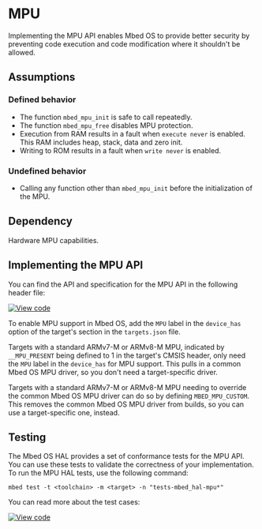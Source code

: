 <h1 id="mpu-port">MPU</h1>

Implementing the MPU API enables Mbed OS to provide better security by preventing code execution and code modification where it shouldn't be allowed.

## Assumptions

### Defined behavior

- The function `mbed_mpu_init` is safe to call repeatedly.
- The function `mbed_mpu_free` disables MPU protection.
- Execution from RAM results in a fault when `execute never` is enabled. This RAM includes heap, stack, data and zero init.
- Writing to ROM results in a fault when `write never` is enabled.

### Undefined behavior

- Calling any function other than `mbed_mpu_init` before the initialization of the MPU.

## Dependency

Hardware MPU capabilities.

## Implementing the MPU API

You can find the API and specification for the MPU API in the following header file:

[![View code](https://www.mbed.com/embed/?type=library)](http://os.mbed.com/docs/mbed-os/6.0.0-preview/mbed-os-api-doxy/group__hal__mpu.html)

To enable MPU support in Mbed OS, add the `MPU` label in the `device_has` option of the target's section in the `targets.json` file.

Targets with a standard ARMv7-M or ARMv8-M MPU, indicated by `__MPU_PRESENT` being defined to 1 in the target's CMSIS header, only need the `MPU` label in the `device_has` for MPU support. This pulls in a common Mbed OS MPU driver, so you don't need a target-specific driver.

Targets with a standard ARMv7-M or ARMv8-M MPU needing to override the common Mbed OS MPU driver can do so by defining `MBED_MPU_CUSTOM`. This removes the common Mbed OS MPU driver from builds, so you can use a target-specific one, instead.

## Testing

The Mbed OS HAL provides a set of conformance tests for the MPU API. You can use these tests to validate the correctness of your implementation. To run the MPU HAL tests, use the following command:

```
mbed test -t <toolchain> -m <target> -n "tests-mbed_hal-mpu*"
```

You can read more about the test cases:

 [![View code](https://www.mbed.com/embed/?type=library)](http://os.mbed.com/docs/mbed-os/6.0.0-preview/mbed-os-api-doxy/group__hal__mpu__tests.html)
